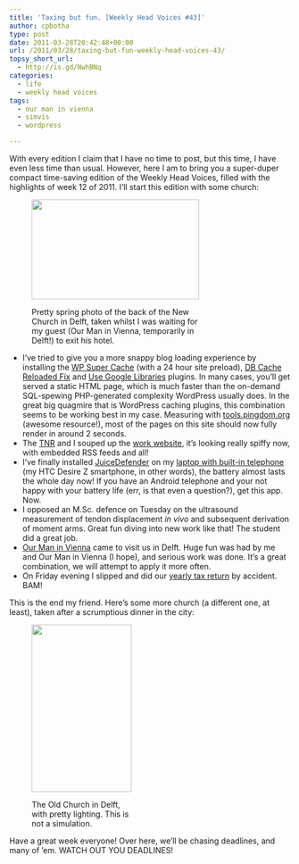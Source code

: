 ```yaml
---
title: 'Taxing but fun. [Weekly Head Voices #43]'
author: cpbotha
type: post
date: 2011-03-28T20:42:48+00:00
url: /2011/03/28/taxing-but-fun-weekly-head-voices-43/
topsy_short_url:
  - http://is.gd/NwhBNq
categories:
  - life
  - weekly head voices
tags:
  - our man in vienna
  - simvis
  - wordpress

---
```

With every edition I claim that I have no time to post, but this time, I have even less time than usual. However, here I am to bring you a super-duper compact time-saving edition of the Weekly Head Voices, filled with the highlights of week 12 of 2011. I&#8217;ll start this edition with some church:<figure id="attachment_1310" aria-describedby="caption-attachment-1310" style="width: 300px" class="wp-caption aligncenter"><a href="http://cpbotha.net/wp-content/uploads/2011/03/nieuwe_kerk_van_achter.jpg" data-rel="lightbox-image-0" data-rl_title="" data-rl_caption="" title="">

<img data-attachment-id="1310" data-permalink="https://cpbotha.net/2011/03/28/taxing-but-fun-weekly-head-voices-43/nieuwe_kerk_van_achter/" data-orig-file="https://cpbotha.net/wp-content/uploads/2011/03/nieuwe_kerk_van_achter.jpg" data-orig-size="1024,613" data-comments-opened="1" data-image-meta="{&quot;aperture&quot;:&quot;0&quot;,&quot;credit&quot;:&quot;&quot;,&quot;camera&quot;:&quot;HTC Vision&quot;,&quot;caption&quot;:&quot;&quot;,&quot;created_timestamp&quot;:&quot;1300959284&quot;,&quot;copyright&quot;:&quot;&quot;,&quot;focal_length&quot;:&quot;3.53&quot;,&quot;iso&quot;:&quot;76&quot;,&quot;shutter_speed&quot;:&quot;0&quot;,&quot;title&quot;:&quot;&quot;}" data-image-title="nieuwe_kerk_van_achter" data-image-description="" data-medium-file="https://cpbotha.net/wp-content/uploads/2011/03/nieuwe_kerk_van_achter-300x179.jpg" data-large-file="https://cpbotha.net/wp-content/uploads/2011/03/nieuwe_kerk_van_achter.jpg" class="size-medium wp-image-1310" title="nieuwe_kerk_van_achter" src="http://cpbotha.net/wp-content/uploads/2011/03/nieuwe_kerk_van_achter-300x179.jpg" alt="" width="300" height="179" srcset="https://cpbotha.net/wp-content/uploads/2011/03/nieuwe_kerk_van_achter-300x179.jpg 300w, https://cpbotha.net/wp-content/uploads/2011/03/nieuwe_kerk_van_achter.jpg 1024w" sizes="(max-width: 300px) 85vw, 300px" /></a><figcaption id="caption-attachment-1310" class="wp-caption-text">Pretty spring photo of the back of the New Church in Delft, taken whilst I was waiting for my guest (Our Man in Vienna, temporarily in Delft!) to exit his hotel.</figcaption></figure> 

  * I&#8217;ve tried to give you a more snappy blog loading experience by installing the [WP Super Cache][1] (with a 24 hour site preload), [DB Cache Reloaded Fix][2] and [Use Google Libraries][3] plugins. In many cases, you&#8217;ll get served a static HTML page, which is much faster than the on-demand SQL-spewing PHP-generated complexity WordPress usually does. In the great big quagmire that is WordPress caching plugins, this combination seems to be working best in my case. Measuring with [tools.pingdom.org][4] (awesome resource!), most of the pages on this site should now fully render in around 2 seconds.
  * The [TNR][5] and I souped up the [work website][6], it&#8217;s looking really spiffy now, with embedded RSS feeds and all!
  * I&#8217;ve finally installed [JuiceDefender][7] on my [laptop with built-in telephone][8] (my HTC Desire Z smartphone, in other words), the battery almost lasts the whole day now! If you have an Android telephone and your not happy with your battery life (err, is that even a question?), get this app. Now.
  * I opposed an M.Sc. defence on Tuesday on the ultrasound measurement of tendon displacement _in vivo_ and subsequent derivation of moment arms. Great fun diving into new work like that! The student did a great job.
  * [Our Man in Vienna][9] came to visit us in Delft. Huge fun was had by me and Our Man in Vienna (I hope), and serious work was done. It&#8217;s a great combination, we will attempt to apply it more often.
  * On Friday evening I slipped and did our [yearly tax return][10] by accident. BAM!

This is the end my friend. Here&#8217;s some more church (a different one, at least), taken after a scrumptious dinner in the city:<figure id="attachment_1313" aria-describedby="caption-attachment-1313" style="width: 179px" class="wp-caption aligncenter"><a href="http://cpbotha.net/wp-content/uploads/2011/03/oude_kerk_snachts.jpg" data-rel="lightbox-image-1" data-rl_title="" data-rl_caption="" title="">

<img data-attachment-id="1313" data-permalink="https://cpbotha.net/2011/03/28/taxing-but-fun-weekly-head-voices-43/oude_kerk_snachts/" data-orig-file="https://cpbotha.net/wp-content/uploads/2011/03/oude_kerk_snachts.jpg" data-orig-size="1024,1710" data-comments-opened="1" data-image-meta="{&quot;aperture&quot;:&quot;0&quot;,&quot;credit&quot;:&quot;&quot;,&quot;camera&quot;:&quot;HTC Vision&quot;,&quot;caption&quot;:&quot;&quot;,&quot;created_timestamp&quot;:&quot;1300917782&quot;,&quot;copyright&quot;:&quot;&quot;,&quot;focal_length&quot;:&quot;3.53&quot;,&quot;iso&quot;:&quot;759&quot;,&quot;shutter_speed&quot;:&quot;0&quot;,&quot;title&quot;:&quot;&quot;}" data-image-title="oude_kerk_snachts" data-image-description="" data-medium-file="https://cpbotha.net/wp-content/uploads/2011/03/oude_kerk_snachts-179x300.jpg" data-large-file="https://cpbotha.net/wp-content/uploads/2011/03/oude_kerk_snachts-613x1024.jpg" class="size-medium wp-image-1313" title="oude_kerk_snachts" src="http://cpbotha.net/wp-content/uploads/2011/03/oude_kerk_snachts-179x300.jpg" alt="" width="179" height="300" srcset="https://cpbotha.net/wp-content/uploads/2011/03/oude_kerk_snachts-179x300.jpg 179w, https://cpbotha.net/wp-content/uploads/2011/03/oude_kerk_snachts-613x1024.jpg 613w, https://cpbotha.net/wp-content/uploads/2011/03/oude_kerk_snachts.jpg 1024w" sizes="(max-width: 179px) 85vw, 179px" /></a><figcaption id="caption-attachment-1313" class="wp-caption-text">The Old Church in Delft, with pretty lighting. This is not a simulation.</figcaption></figure> 

Have a great week everyone! Over here, we&#8217;ll be chasing deadlines, and many of &#8217;em. WATCH OUT YOU DEADLINES!

 [1]: http://wordpress.org/extend/plugins/wp-super-cache/ "wp super cache page"
 [2]: http://wordpress.org/extend/plugins/db-cache-reloaded-fix/ "db cache reloaded fix page"
 [3]: http://wordpress.org/extend/plugins/use-google-libraries/ "use google libraries plugin"
 [4]: http://tools.pingdom.com/ "tools.pingdom.com site speed measurement"
 [5]: /about/weekly-head-voices-abbreviations/ "WHV abbreviations page, so you can figure out who's who"
 [6]: http://graphics.tudelft.nl/ "work website: TU Delft Graphics group"
 [7]: http://latedroid.com/juicedefender "JuiceDefender website"
 [8]: http://vxlabs.com/2011/01/22/htc-desire-z-an-in-depth-and-nerdy-review/ "review of my telephone"
 [9]: http://www.simvis.at/ "our man in vienna's headquarters"
 [10]: http://belastingdienst.nl/ "belastingdienst site"
